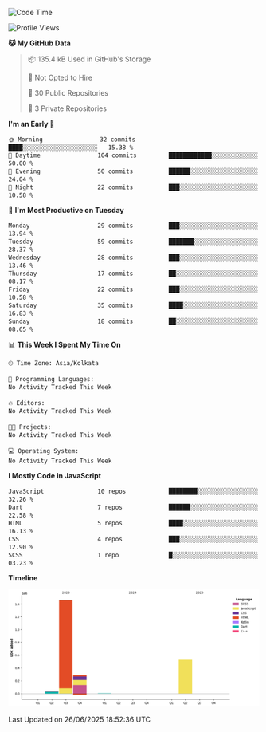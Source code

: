<!--START_SECTION:waka-->
![Code Time](http://img.shields.io/badge/Code%20Time-359%20hrs%204%20mins-blue)

![Profile Views](http://img.shields.io/badge/Profile%20Views-0-blue)

**🐱 My GitHub Data** 

> 📦 135.4 kB Used in GitHub's Storage 
 > 
> 🚫 Not Opted to Hire
 > 
> 📜 30 Public Repositories 
 > 
> 🔑 3 Private Repositories 
 > 
**I'm an Early 🐤** 

```text
🌞 Morning                32 commits          ████░░░░░░░░░░░░░░░░░░░░░   15.38 % 
🌆 Daytime                104 commits         ████████████░░░░░░░░░░░░░   50.00 % 
🌃 Evening                50 commits          ██████░░░░░░░░░░░░░░░░░░░   24.04 % 
🌙 Night                  22 commits          ███░░░░░░░░░░░░░░░░░░░░░░   10.58 % 
```
📅 **I'm Most Productive on Tuesday** 

```text
Monday                   29 commits          ███░░░░░░░░░░░░░░░░░░░░░░   13.94 % 
Tuesday                  59 commits          ███████░░░░░░░░░░░░░░░░░░   28.37 % 
Wednesday                28 commits          ███░░░░░░░░░░░░░░░░░░░░░░   13.46 % 
Thursday                 17 commits          ██░░░░░░░░░░░░░░░░░░░░░░░   08.17 % 
Friday                   22 commits          ███░░░░░░░░░░░░░░░░░░░░░░   10.58 % 
Saturday                 35 commits          ████░░░░░░░░░░░░░░░░░░░░░   16.83 % 
Sunday                   18 commits          ██░░░░░░░░░░░░░░░░░░░░░░░   08.65 % 
```


📊 **This Week I Spent My Time On** 

```text
🕑︎ Time Zone: Asia/Kolkata

💬 Programming Languages: 
No Activity Tracked This Week

🔥 Editors: 
No Activity Tracked This Week

🐱‍💻 Projects: 
No Activity Tracked This Week

💻 Operating System: 
No Activity Tracked This Week
```

**I Mostly Code in JavaScript** 

```text
JavaScript               10 repos            ████████░░░░░░░░░░░░░░░░░   32.26 % 
Dart                     7 repos             ██████░░░░░░░░░░░░░░░░░░░   22.58 % 
HTML                     5 repos             ████░░░░░░░░░░░░░░░░░░░░░   16.13 % 
CSS                      4 repos             ███░░░░░░░░░░░░░░░░░░░░░░   12.90 % 
SCSS                     1 repo              █░░░░░░░░░░░░░░░░░░░░░░░░   03.23 % 
```



**Timeline**

![Lines of Code chart](https://raw.githubusercontent.com/sairam030/sairam030/main/assets/bar_graph.png)


 Last Updated on 26/06/2025 18:52:36 UTC
<!--END_SECTION:waka-->
